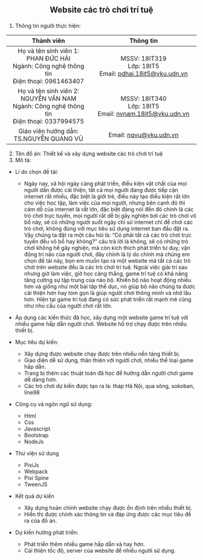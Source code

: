 ## <p align="center"> Website các trò chơi trí tuệ </p>

1.	Thông tin người thực hiện:
  
<div align="center">
  
| Thành viên<img width=1000> |Thông tin<img width=800/>|
| :-----: | :-: |
| Họ và tên sinh viên 1: PHAN ĐỨC HẢI <br> Ngành: Công nghệ thông tin <br> Điện thoại: 0961463407 | MSSV: 18IT319 <br> Lớp: 18IT5 <br> Email: pdhai.18it5@vku.udn.vn |
| Họ và tên sinh viên 2: NGUYỄN VĂN NAM <br> Ngành: Công nghệ thông tin <br> Điện thoại: 0337994575 | MSSV: 18IT340 <br> Lớp: 18IT5 <br> Email: nvnam.18it5@vku.udn.vn |
| Giáo viên hướng dẫn: TS.NGUYỄN QUANG VŨ  | Email: nqvu@vku.udn.vn |
</div>
  
2.	Tên đồ án: Thiết kế và xây dựng website các trò chơi trí tuệ
3.	Mô tả:
- Lí do chọn đề tài:
  - Ngày nay, xã hội ngày càng phát triển, điều kiện vật chất của mọi người dần được cải thiện, tất cả mọi người đang được tiếp cận internet rất nhiều, đặc biệt là giới trẻ, điều này tạo điều kiện rất lớn cho việc học tập, làm việc của mọi người, nhưng bên cạnh đó thì cám dỗ của internet là rất lớn, đặc biệt đáng nói đến đó chính là các trò chơi trực tuyến, mọi người rất dễ bị gây nghiện bơi các trò chơi vô bổ này, sẽ có những người suốt ngày chỉ sử internet chỉ để chơi các trò chơi, không đúng với mục tiêu sử dụng internet ban đầu đặt ra. Vậy chúng ta đặt ra một câu hỏi là: “Có phải tất cả các trò chơi trực tuyến đều vô bổ hay không?” câu trả lời là không, sẽ có những trò chơi không hề gây nghiện, mà còn kích thích phát triển tư duy, vận động trí não của người chơi, đây chính là lý do chính mà chúng em chọn đề tài này, bọn em muốn tạo ra một website mà tất cả các trò chơi trên website đều là các trò chơi trí tuệ. Ngoài việc giải trí sau nhưng giờ làm việc, giờ học căng thẳng, game trí tuệ có khả năng tăng cường sự tập trung của não bộ. Khiến bộ não hoạt động nhiều hơn và giống như một bài tập thể dục, nó giúp bộ não chúng ta được cải thiện hơn hay tóm gọn là giúp người chơi thông minh và nhớ lâu hơn. Hiện tại game trí tuệ đang có sức phát triển rất mạnh mẽ cũng như nhu cầu của người chơi rất lớn.

- Áp dụng các kiến thức đã học, xây dựng một website game trí tuệ với nhiều game hấp dẫn người chơi. Website hỗ trợ chạy được trên nhiều thiết bị.
- Mục tiêu dự kiến:
  - Xây dựng được website chạy được trên nhiều nền tảng thiết bị. 
  - Giao diện dễ sử dụng, thân thiện với người chơi, nhiều thể loại game hấp dẫn.
  - Trang bị thêm các thuật toán đã học để hướng dẫn người chơi game dễ dàng hơn.
  - Các trò chơi dự kiến được tạo ra là: tháp Hà Nội, qua sông, sokoban, line98

- Công cụ và ngôn ngữ sử dụng:
  -	Html
  -	Css
  -	Javascript
  -	Bootstrap
  -	NodeJs

- Thư viện sử dụng
  -	PixiJs
  -	Webpack
  -	Pixi Spine
  -	TweenJS

- Kết quả dự kiến
  -	Xây dựng hoàn chỉnh website chạy được ổn định trên nhiều thiết bị.
  -	Hiển thị được chính xác thông tin và đáp ứng được các mục tiêu đề ra của đồ án.

- Dự kiến hướng phát triển:
  -	Phát triển thêm nhiều game hấp dẫn và hay hơn.
  -	Cải thiện tốc độ, server của website để nhiều người sử dụng.





